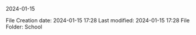 2024-01-15

File Creation date: 2024-01-15 17:28
Last modified: 2024-01-15 17:28
File Folder: School


